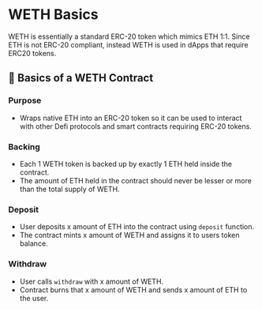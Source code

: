 # WETH Basics

WETH is essentially a standard ERC-20 token which mimics ETH 1:1. Since ETH is not ERC-20 compliant, instead WETH is used in dApps that require ERC20 tokens.

## 🧱 Basics of a WETH Contract

### Purpose

- Wraps native ETH into an ERC-20 token so it can be used to interact with other Defi protocols and smart contracts requiring ERC-20 tokens.

### Backing

- Each 1 WETH token is backed up by exactly 1 ETH held inside the contract.
- The amount of ETH held in the contract should never be lesser or more than the total supply of WETH.

### Deposit

- User deposits x amount of ETH into the contract using `deposit` function.
- The contract mints x amount of WETH and assigns it to users token balance.

### Withdraw

- User calls `withdraw` with x amount of WETH.
- Contract burns that x amount of WETH and sends x amount of ETH to the user.
